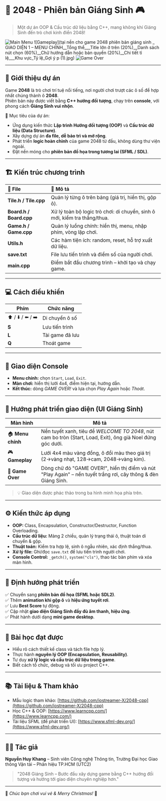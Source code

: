 # 🎄 2048 - Phiên bản Giáng Sinh 🎮  
> Một dự án OOP & Cấu trúc dữ liệu bằng C++, mang không khí Giáng Sinh đến trò chơi kinh điển 2048!  

![Main Menu]()
![Gameplay](tại nền cho game 2048 phiên bản giáng sinh _ GIAO DIỆN 1 – MENU CHÍNH__Tổng thể___Title lớn ở trên (20%)__Danh sách nút chọn (60%)__Chữ hướng dẫn hoặc bản quyền (20%)__Chi tiết tỉ lệ___Khu vực_Tỷ lệ_Gợi ý p (1).jpg)
![Game Over](end2048.jpg)

---

## 🧩 Giới thiệu dự án

Game **2048** là trò chơi trí tuệ nổi tiếng, nơi người chơi trượt các ô số để hợp nhất chúng thành ô **2048**.  
Phiên bản này được viết bằng **C++ hướng đối tượng**, chạy trên **console**, với phong cách **Giáng Sinh vui nhộn**.  

🎯 Mục tiêu của dự án:
- Ứng dụng kiến thức **Lập trình Hướng đối tượng (OOP)** và **Cấu trúc dữ liệu (Data Structure)**.
- Xây dựng dự án **đa file, dễ bảo trì và mở rộng**.
- Phát triển **logic hoàn chỉnh** của game 2048 từ đầu, không dùng thư viện ngoài.
- Đặt nền móng cho **phiên bản đồ họa trong tương lai (SFML / SDL)**.

---

## 🏗️ Kiến trúc chương trình

| 🧱 File | 📖 Mô tả |
|:--------|:---------|
| **Tile.h / Tile.cpp** | Quản lý từng ô trên bảng (giá trị, hiển thị, gộp ô). |
| **Board.h / Board.cpp** | Xử lý toàn bộ logic trò chơi: di chuyển, sinh ô mới, kiểm tra thắng/thua. |
| **Game.h / Game.cpp** | Quản lý luồng chính: hiển thị, menu, nhập phím, vòng lặp chơi. |
| **Utils.h** | Các hàm tiện ích: random, reset, hỗ trợ xuất dữ liệu. |
| **save.txt** | File lưu tiến trình và điểm số của người chơi. |
| **main.cpp** | Điểm bắt đầu chương trình – khởi tạo và chạy game. |

---

## 💻 Cách điều khiển
| Phím | Chức năng |
|------|------------|
| ⬆️ / ⬇️ / ⬅️ / ➡️ | Di chuyển ô số |
| **S** | Lưu tiến trình |
| **L** | Tải game đã lưu |
| **Q** | Thoát game |

---

## 🌲 Giao diện Console
- **Menu chính:** chọn `Start`, `Load`, `Exit`.  
- **Màn chơi:** hiển thị lưới 4x4, điểm hiện tại, hướng dẫn.  
- **Kết thúc:** dòng *GAME OVER!* và lựa chọn *Play Again* hoặc *Thoát*.  

---

## 🎨 Hướng phát triển giao diện (UI Giáng Sinh)

| Màn hình | Mô tả |
|-----------|--------|
| 🏠 **Menu chính** | Nền tuyết xanh, tiêu đề *WELCOME TO 2048*, nút cam bo tròn (Start, Load, Exit), ông già Noel đứng góc dưới. |
| 🎮 **Gameplay** | Lưới 4x4 màu vàng đồng, ô đổi màu theo giá trị (2→vàng nhạt, 128→cam, 2048→vàng kim). |
| 🧊 **Game Over** | Dòng chữ đỏ "GAME OVER!", hiển thị điểm và nút "Play Again" – nền tuyết trắng rơi, cây thông & đèn Giáng Sinh. |

> 💡 Giao diện được phác thảo trong ba hình minh họa phía trên.

---

## ⚙️ Kiến thức áp dụng
- **OOP:** Class, Encapsulation, Constructor/Destructor, Function Overloading.  
- **Cấu trúc dữ liệu:** Mảng 2 chiều, quản lý trạng thái ô, thuật toán di chuyển & gộp.  
- **Thuật toán:** Kiểm tra hợp lệ, sinh ô ngẫu nhiên, xác định thắng/thua.  
- **Xử lý file:** Ghi/đọc `save.txt` để lưu tiến trình người chơi.  
- **Console Control:** `_getch()`, `system("cls")`, thao tác bàn phím và xóa màn hình.

---

## 🚀 Định hướng phát triển
✅ Chuyển sang **phiên bản đồ họa (SFML hoặc SDL2)**.  
✅ Thêm **animation khi gộp ô** và **hiệu ứng tuyết rơi**.  
✅ Lưu **Best Score** tự động.  
✅ Cập nhật **giao diện Giáng Sinh đầy đủ âm thanh, hiệu ứng**.  
✅ Phát hành dưới dạng **mini game desktop**.

---

## 🧠 Bài học đạt được
- Hiểu rõ cách thiết kế class và tách file hợp lý.  
- Thực hành **nguyên lý OOP (Encapsulation, Reusability)**.  
- Tư duy **xử lý logic và cấu trúc dữ liệu trong game**.  
- Biết cách tổ chức, debug và tối ưu project C++.  

---

## 📚 Tài liệu & Tham khảo
- Mẫu logic tham khảo: [https://github.com/iostreamer-X/2048-cpp](https://github.com/iostreamer-X/2048-cpp)  
- Học C++ & OOP: [https://www.learncpp.com/](https://www.learncpp.com/)  
- Tài liệu SFML (để phát triển UI): [https://www.sfml-dev.org/](https://www.sfml-dev.org/)  

---

## 👨‍💻 Tác giả
**Nguyễn Huy Khang** – Sinh viên Công nghệ Thông tin, Trường Đại học Giao thông Vận tải – Phân hiệu TP.HCM (UTC2)  
> "2048 Giáng Sinh – Bước đầu xây dựng game bằng C++ hướng đối tượng và hướng tới giao diện chuyên nghiệp hơn."

---

🎅 *Chúc bạn chơi vui vẻ & Merry Christmas!* 🎄  
